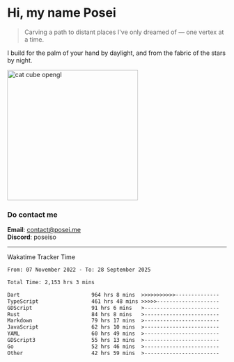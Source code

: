 # Hi, my name Posei  
> Carving a path to distant places I've only dreamed of — one vertex at a time.  

I build for the palm of your hand by daylight, and from the fabric of the stars by night.

  <img src="https://github.com/user-attachments/assets/54c92bc8-af3e-4bf1-b442-e889f1c01633" width="300" alt="cat cube opengl" />

### Do contact me

**Email**: [contact@posei.me](mailto:contact@posei.me)  
**Discord**: poseiso

---

Wakatime Tracker Time

<!--START_SECTION:waka-->

```txt
From: 07 November 2022 - To: 28 September 2025

Total Time: 2,153 hrs 3 mins

Dart                       964 hrs 8 mins  >>>>>>>>>>>--------------   44.78 %
TypeScript                 461 hrs 48 mins >>>>>--------------------   21.45 %
GDScript                   91 hrs 6 mins   >------------------------   04.23 %
Rust                       84 hrs 8 mins   >------------------------   03.91 %
Markdown                   79 hrs 17 mins  >------------------------   03.68 %
JavaScript                 62 hrs 10 mins  >------------------------   02.89 %
YAML                       60 hrs 49 mins  >------------------------   02.83 %
GDScript3                  55 hrs 13 mins  >------------------------   02.56 %
Go                         52 hrs 46 mins  >------------------------   02.45 %
Other                      42 hrs 59 mins  >------------------------   02.00 %
```

<!--END_SECTION:waka-->
